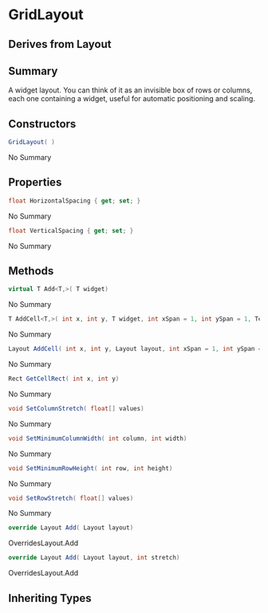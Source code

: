 # GridLayout

## Derives from Layout

## Summary

A widget layout. You can think of it as an invisible box of rows or columns, each one containing a widget, useful for automatic positioning and scaling.
## Constructors

```c#
GridLayout( ) 
```
No Summary
## Properties

```c#
float HorizontalSpacing { get; set; } 
```
No Summary
```c#
float VerticalSpacing { get; set; } 
```
No Summary
## Methods

```c#
virtual T Add<T,>( T widget) 
```
No Summary
```c#
T AddCell<T,>( int x, int y, T widget, int xSpan = 1, int ySpan = 1, TextFlag alignment = 0) 
```
No Summary
```c#
Layout AddCell( int x, int y, Layout layout, int xSpan = 1, int ySpan = 1, TextFlag alignment = 0) 
```
No Summary
```c#
Rect GetCellRect( int x, int y) 
```
No Summary
```c#
void SetColumnStretch( float[] values) 
```
No Summary
```c#
void SetMinimumColumnWidth( int column, int width) 
```
No Summary
```c#
void SetMinimumRowHeight( int row, int height) 
```
No Summary
```c#
void SetRowStretch( float[] values) 
```
No Summary
```c#
override Layout Add( Layout layout) 
```
OverridesLayout.Add
```c#
override Layout Add( Layout layout, int stretch) 
```
OverridesLayout.Add
## Inheriting Types

